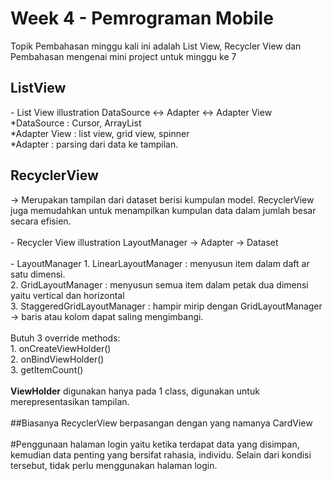 <h1>Week 4 - Pemrograman Mobile</h1>
Topik Pembahasan minggu kali ini adalah List View,
Recycler View dan Pembahasan mengenai 
mini project untuk minggu ke 7 <br>

<h2>ListView</h2>
- List View illustration
   DataSource <-> Adapter <-> Adapter View
*DataSource : Cursor, ArrayList<br>
*Adapter View : list view, grid view, spinner<br>
*Adapter : parsing dari data ke tampilan.

<h2>RecyclerView</h2>
-> Merupakan tampilan dari dataset berisi kumpulan model. RecyclerView juga memudahkan untuk menampilkan kumpulan data dalam jumlah besar secara efisien. <br>

<br>
- Recycler View illustration
   LayoutManager -> Adapter -> Dataset<br>
<br>
- LayoutManager
1. LinearLayoutManager : menyusun item dalam daft
ar satu dimensi.<br>
2. GridLayoutManager : menyusun semua item dalam petak dua dimensi yaitu vertical dan horizontal<br>
3. StaggeredGridLayoutManager : hampir mirip dengan GridLayoutManager -> baris atau kolom dapat saling mengimbangi.<br>
<br>
Butuh 3 override methods:<br>
1. onCreateViewHolder()<br>
2. onBindViewHolder()<br>
3. getItemCount()<br>
<br>
<b>ViewHolder</b> digunakan hanya pada 1 class, digunakan untuk merepresentasikan tampilan.<br>
<br>
##Biasanya RecyclerView berpasangan dengan yang namanya CardView<br>
<br>
#Penggunaan halaman login yaitu ketika terdapat data yang disimpan, kemudian data penting yang bersifat rahasia, individu.
Selain dari kondisi tersebut, tidak perlu menggunakan halaman login.
